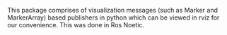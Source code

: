 This package comprises of visualization messages (such as Marker and MarkerArray) based publishers in python which can be viewed in rviz for our convenience.
This was done in Ros Noetic.
